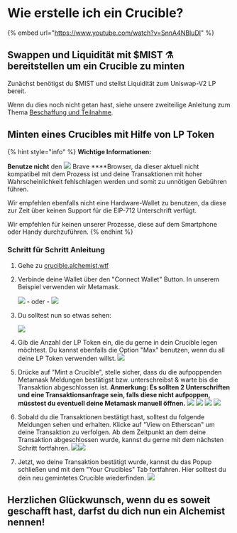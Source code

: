 # Wie erstelle ich ein Crucible?

{% embed url="https://www.youtube.com/watch?v=SnnA4NBluDI" %}

## Swappen und Liquidität mit $MIST ⚗️ bereitstellen um ein Crucible zu minten

Zunächst benötigst du $MIST und stellst Liquidität zum Uniswap-V2 LP bereit.

Wenn du dies noch nicht getan hast, siehe unsere zweiteilige Anleitung zum Thema [Beschaffung und Teilnahme](../../alchemist-token/acquiring-and-subscribing.md).

## Minten eines Crucibles mit Hilfe von LP Token

{% hint style="info" %}
**Wichtige Informationen:** 

**Benutze nicht** den ![](../../.gitbook/assets/brave.png) Brave ****Browser, da dieser aktuell nicht kompatibel mit dem Prozess ist und deine Transaktionen mit hoher Wahrscheinlichkeit fehlschlagen werden und somit zu unnötigen Gebühren führen.

Wir empfehlen ebenfalls nicht eine Hardware-Wallet zu benutzen, da diese zur Zeit über keinen Support für die EIP-712 Unterschrift verfügt.

Wir empfehlen für keinen unserer Prozesse, diese auf dem Smartphone oder Handy durchzuführen.
{% endhint %}

### Schritt für Schritt Anleitung

1. Gehe zu [crucible.alchemist.wtf](https://crucible.alchemist.wtf/)
2. Verbinde deine Wallet über den "Connect Wallet" Button. In unserem Beispiel verwenden wir Metamask.

   ![](../../.gitbook/assets/screenshot-2021-05-07-at-12.48.31.png) - oder - ![](../../.gitbook/assets/screenshot-2021-05-07-at-12.48.38.png) 

3. Du solltest nun so etwas sehen:

    ![](../../.gitbook/assets/screenshot-2021-05-07-at-12.49.57.png) 

4. Gib die Anzahl der LP Token ein, die du gerne in dein Crucible legen möchtest. Du kannst ebenfalls die Option "Max" benutzen, wenn du all deine LP Token verwenden willst.  ![](../../.gitbook/assets/screenshot-2021-05-07-at-12.50.01.png)  
5. Drücke auf "Mint a Crucible", stelle sicher, dass du die aufpoppenden Metamask Meldungen bestätigst bzw. unterschreibst & warte bis die Transaktion abgeschlossen ist. **Anmerkung: Es sollten 2 Unterschriften und eine Transaktionsanfrage sein, falls diese nicht aufpoppen, müsstest du eventuell deine Metamask manuell öffnen.**  ![](../../.gitbook/assets/screenshot-2021-05-07-at-12.50.05.png)  ![](../../.gitbook/assets/screenshot-2021-05-07-at-12.50.16.png) ![](../../.gitbook/assets/screenshot-2021-05-07-at-12.50.20.png) ![](../../.gitbook/assets/screenshot-2021-05-07-at-12.50.28.png) 
6. Sobald du die Transaktionen bestätigt hast, solltest du folgende Meldungen sehen und erhalten. Klicke auf "View on Etherscan" um deine Transaktion zu verfolgen. Ab dem Zeitpunkt an dem deine Transaktion abgeschlossen wurde, kannst du gerne mit dem nächsten Schritt fortfahren. ![](../../.gitbook/assets/screenshot-2021-05-07-at-13.12.02.png)![](../../.gitbook/assets/screenshot-2021-05-07-at-13.24.50.png) 
7. Jetzt, wo deine Transaktion bestätigt wurde, kannst du das Popup schließen und mit dem "Your Crucibles" Tab fortfahren. Hier solltest du dein neu gemintetes Crucible wiederfinden.  ![](../../.gitbook/assets/screenshot-2021-05-07-at-13.01.22.png) 

## **Herzlichen Glückwunsch, wenn du es soweit geschafft hast, darfst du dich nun ein Alchemist nennen!**

